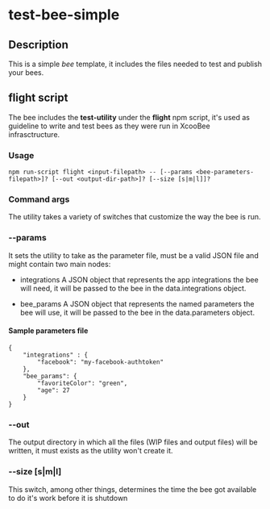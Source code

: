 # test-bee-simple
## Description
This is a simple *bee* template, it includes the files needed to test and publish your bees.

## flight script
The bee includes the **test-utility** under the **flight** npm script, it's used as guideline to write and test bees
as they were run in XcooBee infrasctructure.

### Usage
`npm run-script flight <input-filepath> -- [--params <bee-parameters-filepath>]? [--out <output-dir-path>]? [--size [s|m|l]]?`

### Command args
The utility takes a variety of switches that customize the way the bee is run.

### --params <bee-parameters-filepath>
It sets the utility to take <bee-parameters-filepath> as the parameter file, must be a valid JSON file and might contain
two main nodes:
- integrations
    A JSON object that represents the app integrations the bee will need, it will be passed to the bee in the data.integrations object.

- bee_params
    A JSON object that represents the named parameters the bee will use, it will be passed to the bee in the data.parameters object.

#### Sample parameters file
```
{
    "integrations" : {
        "facebook": "my-facebook-authtoken"
    },
    "bee_params": {
        "favoriteColor": "green",
        "age": 27
    }
}
```

### --out <output-dir-path>
The output directory in which all the files (WIP files and output files) will be written, it must exists as the utility
won't create it.

### --size [s|m|l]
This switch, among other things, determines the time the bee got available to do it's work before it is shutdown